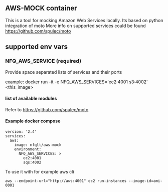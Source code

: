 ## AWS-MOCK container
This is a tool for mocking Amazon Web Services locally. Its based on python integration of moto
More info on supported services could be found https://github.com/spulec/moto

## supported env vars


### NFQ_AWS_SERVICE (required)

Provide space separated lists of services and their ports

example:
    docker run -it -e NFQ_AWS_SERVICES='ec2:4001 s3:4002' <this_image>


#### list of available modules

Refer to https://github.com/spulec/moto

#### Example docker compose

```
version: '2.4'
services:
  aws:
    image: nfqlt/aws-mock
    environment:
      NFQ_AWS_SERVICES: >
        ec2:4001
        sqs:4002

```

To use it with for example aws cli
```
aws --endpoint-url="http://aws:4001" ec2 run-instances --image-id=ami-0001
```

